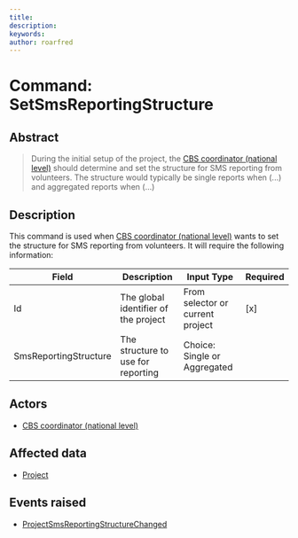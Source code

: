 ```yaml
---
title: 
description: 
keywords: 
author: roarfred
---
```

# Command: SetSmsReportingStructure


## Abstract
> During the initial setup of the project, the [CBS coordinator (national level)](../../actors.md#cbs-coordinator---national-level) should determine and set the structure for SMS reporting from volunteers. The structure would typically be single reports when (...) and aggregated reports when (...)

## Description
This command is used when [CBS coordinator (national level)](../../actors.md#cbs-coordinator---national-level) wants to set the structure for SMS reporting from volunteers. It will require the following information:

Field | Description | Input Type | Required
----- | ----------- | ---------- | --------
Id | The global identifier of the project | From selector or current project | [x]
SmsReportingStructure | The structure to use for reporting | Choice: Single or Aggregated | 

## Actors
* [CBS coordinator (national level)](../../actors.md#cbs-coordinator---national-level)

## Affected data
* [Project](../Aggregates/Project.md)

## Events raised
* [ProjectSmsReportingStructureChanged](../Events/ProjectSmsReportingStructureChanged.md)